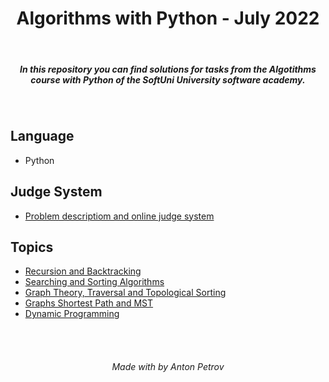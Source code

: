 <h1 align="center">
Algorithms with Python - July 2022
</h1>

<br/>

<h5 align="center">
In this repository you can find solutions for tasks from the Algotithms course with Python of the SoftUni University software academy.
</h5>

<br/>

## Language
 - Python

## Judge System

- [Problem descriptiom and online judge system](https://judge.softuni.org/Contests/#!/List/ByCategory/350/Algorithms-with-Python)

## Topics

- [Recursion and Backtracking](https://github.com/tonytech83/Algorithms-with-Python/tree/main/01_Recursion_and_Backtracking_Lab)
- [Searching and Sorting Algorithms](https://github.com/tonytech83/Algorithms-with-Python/tree/main/03_Searching_and_Sorting_Algorithms_Lab)
- [Graph Theory, Traversal and Topological Sorting](https://github.com/tonytech83/Algorithms-with-Python/tree/main/04_Graph_Theory_Traversal_and_Topological_Sorting_Lab)
- [Graphs Shortest Path and MST](https://github.com/tonytech83/Algorithms-with-Python/tree/main/06_Graphs_Shortest_Path_and_MST_Lab)
- [Dynamic Programming](https://github.com/tonytech83/Algorithms-with-Python/tree/main/08_Dynamic_Programming_Lab)

<br/>
<br/>

<h6 align="center"> Made with by Anton Petrov </h6>
